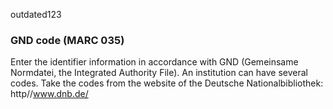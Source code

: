 outdated123

### GND code (MARC 035)

Enter the identifier information in accordance with GND (Gemeinsame Normdatei, the Integrated Authority File). An
institution can have several codes. Take the codes from the website of the Deutsche Nationalbibliothek:
http//www.dnb.de/
